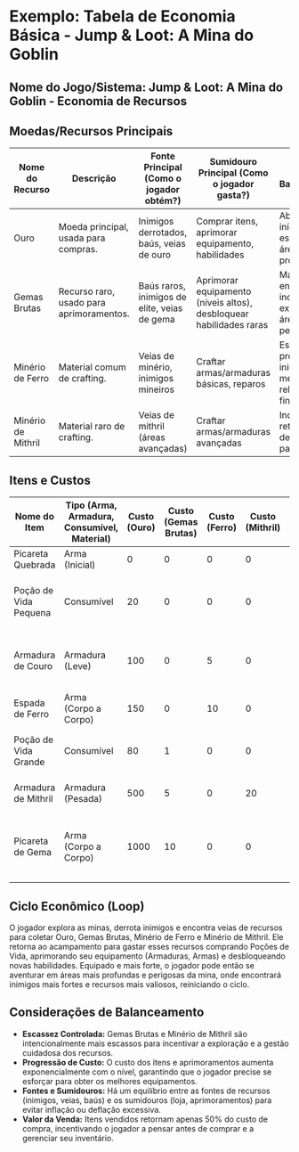 # Exemplo: Tabela de Economia Básica - Jump & Loot: A Mina do Goblin

## Nome do Jogo/Sistema: Jump & Loot: A Mina do Goblin - Economia de Recursos

## Moedas/Recursos Principais

| Nome do Recurso | Descrição                               | Fonte Principal (Como o jogador obtém?) | Sumidouro Principal (Como o jogador gasta?) | Notas de Balanceamento                                                              |
|-----------------|-----------------------------------------|-----------------------------------------|---------------------------------------------|-------------------------------------------------------------------------------------|
| Ouro            | Moeda principal, usada para compras.    | Inimigos derrotados, baús, veias de ouro | Comprar itens, aprimorar equipamento, habilidades | Abundante no início, escasseia em áreas mais profundas.                               |
| Gemas Brutas    | Recurso raro, usado para aprimoramentos. | Baús raros, inimigos de elite, veias de gema | Aprimorar equipamento (níveis altos), desbloquear habilidades raras | Mais difícil de encontrar, incentiva exploração de áreas perigosas.                 |
| Minério de Ferro| Material comum de crafting.             | Veias de minério, inimigos mineiros     | Craftar armas/armaduras básicas, reparos     | Essencial para progressão inicial, torna-se menos relevante no final do jogo.       |
| Minério de Mithril| Material raro de crafting.            | Veias de mithril (áreas avançadas)      | Craftar armas/armaduras avançadas           | Incentiva o retorno a áreas de alto nível para farm.                               |

## Itens e Custos

| Nome do Item      | Tipo (Arma, Armadura, Consumível, Material) | Custo (Ouro) | Custo (Gemas Brutas) | Custo (Ferro) | Custo (Mithril) | Preço de Venda | Efeito/Descrição                                                              | Notas de Balanceamento                                                              |
|-------------------|---------------------------------------------|--------------|----------------------|---------------|-----------------|----------------|-------------------------------------------------------------------------------|-------------------------------------------------------------------------------------|
| Picareta Quebrada | Arma (Inicial)                              | 0            | 0                    | 0             | 0               | 5              | Dano baixo.                                                                   | Item inicial, sem custo.                                                            |
| Poção de Vida Pequena | Consumível                                  | 20           | 0                    | 0             | 0               | 10             | Restaura 50 HP.                                                               | Essencial para sobrevivência, custo baixo para uso frequente.                       |
| Armadura de Couro | Armadura (Leve)                             | 100          | 0                    | 5             | 0               | 50             | +10 Defesa.                                                                   | Primeira armadura acessível, protege contra dano inicial.                           |
| Espada de Ferro   | Arma (Corpo a Corpo)                        | 150          | 0                    | 10            | 0               | 75             | Dano médio.                                                                   | Upgrade inicial da picareta.                                                        |
| Poção de Vida Grande | Consumível                                  | 80           | 1                    | 0             | 0               | 40             | Restaura 200 HP.                                                              | Mais eficiente por gema, para fases mais difíceis.                                  |
| Armadura de Mithril | Armadura (Pesada)                           | 500          | 5                    | 0             | 20              | 250            | +50 Defesa, +10 Resistência a Veneno.                                         | Armadura de alto nível, exige recursos raros.                                       |
| Picareta de Gema  | Arma (Corpo a Corpo)                        | 1000         | 10                   | 0             | 0               | 500            | Dano alto, chance de encontrar mais gemas.                                    | Item de endgame, recompensa a exploração e o investimento em gemas.                 |

## Ciclo Econômico (Loop)
O jogador explora as minas, derrota inimigos e encontra veias de recursos para coletar Ouro, Gemas Brutas, Minério de Ferro e Minério de Mithril. Ele retorna ao acampamento para gastar esses recursos comprando Poções de Vida, aprimorando seu equipamento (Armaduras, Armas) e desbloqueando novas habilidades. Equipado e mais forte, o jogador pode então se aventurar em áreas mais profundas e perigosas da mina, onde encontrará inimigos mais fortes e recursos mais valiosos, reiniciando o ciclo.

## Considerações de Balanceamento
*   **Escassez Controlada:** Gemas Brutas e Minério de Mithril são intencionalmente mais escassos para incentivar a exploração e a gestão cuidadosa dos recursos.
*   **Progressão de Custo:** O custo dos itens e aprimoramentos aumenta exponencialmente com o nível, garantindo que o jogador precise se esforçar para obter os melhores equipamentos.
*   **Fontes e Sumidouros:** Há um equilíbrio entre as fontes de recursos (inimigos, veias, baús) e os sumidouros (loja, aprimoramentos) para evitar inflação ou deflação excessiva.
*   **Valor da Venda:** Itens vendidos retornam apenas 50% do custo de compra, incentivando o jogador a pensar antes de comprar e a gerenciar seu inventário.
